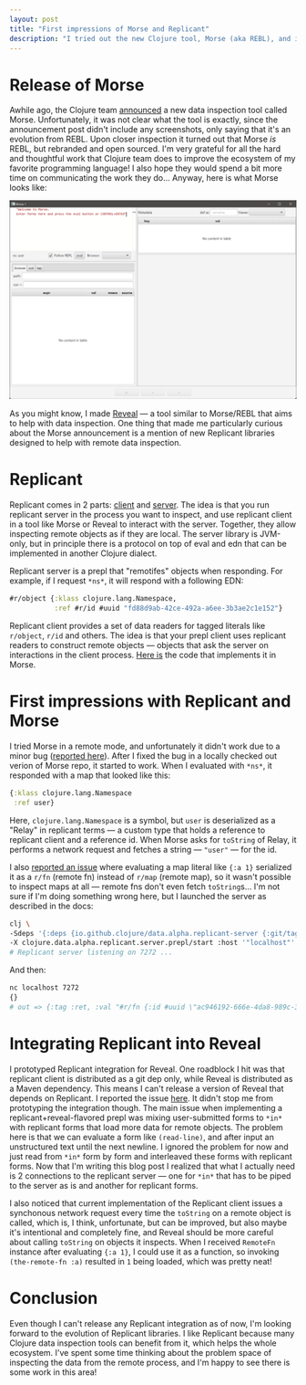 ```yaml
---
layout: post
title: "First impressions of Morse and Replicant"
description: "I tried out the new Clojure tool, Morse (aka REBL), and its companion library, Replicant, for remote data inspection. Here are my first impressions."
---
```


# Release of Morse

Awhile ago, the Clojure team [announced](https://clojure.org/news/2023/04/28/introducing-morse) a new data inspection tool called Morse. Unfortunately, it was not clear what the tool is exactly, since the announcement post didn't include any screenshots, only saying that it's an evolution from REBL. Upon closer inspection it turned out that Morse *is* REBL, but rebranded and open sourced. I'm very grateful for all the hard and thoughtful work that Clojure team does to improve the ecosystem of my favorite programming language! I also hope they would spend a bit more time on communicating the work they do... Anyway, here is what Morse looks like:

![](/assets/2023-04-30/morse.png)

As you might know, I made [Reveal](/reveal/) — a tool similar to Morse/REBL that aims to help with data inspection. One thing that made me particularly curious about the Morse announcement is a mention of new Replicant libraries designed to help with remote data inspection. 

# Replicant

Replicant comes in 2 parts: [client](https://github.com/clojure/data.alpha.replicant-client) and [server](https://github.com/clojure/data.alpha.replicant-server). The idea is that you run replicant server in the process you want to inspect, and use replicant client in a tool like Morse or Reveal to interact with the server. Together, they allow inspecting remote objects as if they are local. The server library is JVM-only, but in principle there is a protocol on top of eval and edn that can be implemented in another Clojure dialect.

Replicant server is a prepl that "remotifes" objects when responding. For example, if I request `*ns*`, it will respond with a following EDN: 
```clj
#r/object {:klass clojure.lang.Namespace, 
           :ref #r/id #uuid "fd88d9ab-42ce-492a-a6ee-3b3ae2c1e152"}
```

Replicant client provides a set of data readers for tagged literals like `r/object`, `r/id` and others. The idea is that your prepl client uses replicant readers to construct remote objects — objects that ask the server on interactions in the client process. [Here is](https://github.com/nubank/morse/blob/330345b9a06abe01bcbb1b6a54cee3f4ee7f891d/src/dev/nu/morse/ui.clj#L543-L565) the code that implements it in Morse.

# First impressions with Replicant and Morse

I tried Morse in a remote mode, and unfortunately it didn't work due to a minor bug ([reported here](https://github.com/nubank/morse/issues/2)). After I fixed the bug in a locally checked out verion of Morse repo, it started to work. When I evaluated with `*ns*`, it responded with a map that looked like this:
```clj
{:klass clojure.lang.Namespace 
 :ref user}
```
Here, `clojure.lang.Namespace` is a symbol, but `user` is deserialized as a "Relay" in replicant terms — a custom type that holds a reference to replicant client and a reference id. When Morse asks for `toString` of Relay, it performs a network request and fetches a string — `"user"` — for the id. 

I also [reported an issue](https://github.com/clojure/data.alpha.replicant-server/issues/1) where evaluating a map literal like `{:a 1}` serialized it as a `r/fn` (remote fn) instead of `r/map` (remote map), so it wasn't possible to inspect maps at all — remote fns don't even fetch `toString`s... I'm not sure if I'm doing something wrong here, but I launched the server as described in the docs:
```sh
clj \
-Sdeps '{:deps {io.github.clojure/data.alpha.replicant-server {:git/tag "v2023.04.25.01" :git/sha "039bea0"}}}' \
-X clojure.data.alpha.replicant.server.prepl/start :host '"localhost"' :port 7272
# Replicant server listening on 7272 ...
```
And then:
```sh
nc localhost 7272
{}
# out => {:tag :ret, :val "#r/fn {:id #uuid \"ac946192-666e-4da8-989c-395e9b10115f\"}", :ns "user", :ms 1, :form "{}"}
```

# Integrating Replicant into Reveal

I prototyped Replicant integration for Reveal. One roadblock I hit was that replicant client is distributed as a git dep only, while Reveal is distributed as a Maven dependency. This means I can't release a version of Reveal that depends on Replicant. I reported the issue [here](https://github.com/clojure/data.alpha.replicant-client/issues/1). It didn't stop me from prototyping the integration though. The main issue when implementing a replicant+reveal-flavored prepl was mixing user-submitted forms to `*in*` with replicant forms that load more data for remote objects. The problem here is that we can evaluate a form like `(read-line)`, and after input an unstructured text until the next newline. I ignored the problem for now and just read from `*in*` form by form and interleaved these forms with replicant forms. Now that I'm writing this blog post I realized that what I actually need is 2 connections to the replicant server — one for `*in*` that has to be piped to the server as is and another for replicant forms.

I also noticed that current implementation of the Replicant client issues a synchonous network request every time the `toString` on a remote object is called, which is, I think, unfortunate, but can be improved, but also maybe it's intentional and completely fine, and Reveal should be more careful about calling `toString` on objects it inspects. When I received `RemoteFn` instance after evaluating `{:a 1}`, I could use it as a function, so invoking `(the-remote-fn :a)` resulted in `1` being loaded, which was pretty neat!

# Conclusion

Even though I can't release any Replicant integration as of now, I'm looking forward to the evolution of Replicant libraries. I like Replicant because many Clojure data inspection tools can benefit from it, which helps the whole ecosystem. I've spent some time thinking about the problem space of inspecting the data from the remote process, and I'm happy to see there is some work in this area!